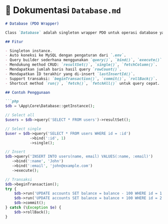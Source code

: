 # 📄 Dokumentasi `Database.md`

```markdown
# Database (PDO Wrapper)

Class `Database` adalah singleton wrapper PDO untuk operasi database yang mudah dan efisien.

## Fitur

- Singleton instance.
- Auto koneksi ke MySQL dengan pengaturan dari `.env`.
- Query builder sederhana menggunakan `query()`, `bind()`, `execute()`.
- Mendukung method CRUD: `resultSet()`, `single()`, `fetchColumn()`.
- Mendapatkan jumlah baris hasil query `rowCount()`.
- Mendapatkan ID terakhir yang di-insert `lastInsertId()`.
- Support transaksi: `beginTransaction()`, `commit()`, `rollBack()`.
- Shortcut method `run()`, `fetch()`, `fetchAll()` untuk query cepat.

## Contoh Penggunaan

```php
$db = \App\Core\Database::getInstance();

// Select all
$users = $db->query('SELECT * FROM users')->resultSet();

// Select single
$user = $db->query('SELECT * FROM users WHERE id = :id')
           ->bind(':id', 1)
           ->single();

// Insert
$db->query('INSERT INTO users(name, email) VALUES(:name, :email)')
   ->bind(':name', 'John')
   ->bind(':email', 'john@example.com')
   ->execute();

// Transaksi
$db->beginTransaction();
try {
    $db->run('UPDATE accounts SET balance = balance - 100 WHERE id = 1');
    $db->run('UPDATE accounts SET balance = balance + 100 WHERE id = 2');
    $db->commit();
} catch (\Exception $e) {
    $db->rollBack();
}
````